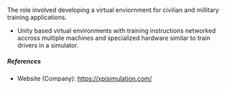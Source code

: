 <!-- markdownlint-disable MD041 -->

The role involved developing a virtual enviornment for civilian and millitary training applications.

* Unity based virtual environments with training instructions networked accross multiple machines and specialized hardware similar to train drivers in a simulator.

##### References

* Website (Company): https://xpisimulation.com/

<!-- markdownlint-disable MD041 -->